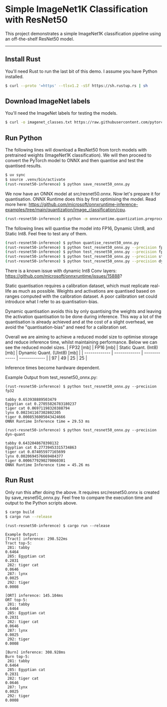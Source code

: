 # Simple ImageNet1K Classification with ResNet50

This project demonstrates a simple ImageNet1K classification pipeline using an off-the-shelf ResNet50 model.

---

## Install Rust
You'll need Rust to run the last bit of this demo. I assume you have Python installed.
```bash
$ curl --proto '=https' --tlsv1.2 -sSf https://sh.rustup.rs | sh
```

## Download ImageNet labels
You'll need the ImageNet labels for testing the models.
```bash
$ curl -o imagenet_classes.txt https://raw.githubusercontent.com/pytorch/hub/master/imagenet_classes.txt
```

## Run Python
The following lines will download a ResNet50 from torch models with pretrained weights (ImageNet1K classification). We will then proceed to convert the PyTorch model to ONNX and then quantise and test the quantised results.
```bash
$ uv sync
$ source .venv/bin/activate
(rust-resnet50-inference) $ python save_resnet50_onnx.py
```

We now have an ONNX model at src/resnet50.onnx. Now let's prepare it for quantisation. ONNX Runtime does this by first optimising the model.
Read more here: https://github.com/microsoft/onnxruntime-inference-examples/tree/main/quantization/image_classification/cpu.
```bash
(rust-resnet50-inference) $ python -m onnxruntime.quantization.preprocess --input ./src/resnet50.onnx --output ./src/resnet50_infer.onnx
```

The following lines will quantise the model into FP16, Dynamic UInt8, and Static Int8. Feel free to test any of them.
```bash
(rust-resnet50-inference) $ python quantise_resnet50_onnx.py
(rust-resnet50-inference) $ python test_resnet50_onnx.py --precision fp32
(rust-resnet50-inference) $ python test_resnet50_onnx.py --precision fp16
(rust-resnet50-inference) $ python test_resnet50_onnx.py --precision stat-quant
(rust-resnet50-inference) $ python test_resnet50_onnx.py --precision dyn-quant
```
There is a known issue with dynamic Int8 Conv layers: https://github.com/microsoft/onnxruntime/issues/15888?

Static quantisation requires a calibration dataset, which must replicate real-life as much as possible. Weights and activations are quantised based on ranges computed with the calibration dataset. A poor calibration set could introduce what I refer to as quantisation-bias.

Dynamic quantisation avoids this by only quantising the weights and leaving the activation quantisation to be done during inference. This way a lot of the quantisation is already achieved and at the cost of a slight overhead, we avoid the "quantisation-bias" and need for a calibration set.

Overall we are aiming to achieve a reduced model size to optimise storage and reduce inference time, whilst maintaining performance. Below we can see the reduced model sizes.
| FP32 [mb] | FP16 [mb] | Static Quant. (Int8) [mb]  | Dynamic Quant. (UInt8) [mb] |
| ------------- | ------------- | ------------- | ------------- |
| 97  | 49  | 25  | 25  |

Inference times become hardware dependent.

Example Output from test_resnet50_onnx.py:
```burn
(rust-resnet50-inference) $ python test_resnet50_onnx.py --precision fp32                                 

tabby 0.653938889503479
Egyptian cat 0.27055826783180237
tiger cat 0.06971198320388794
lynx 0.002341167302802205
tiger 0.0008536005043424666
ONNX Runtime Inference time = 29.53 ms

```
```burn
(rust-resnet50-inference) $ python test_resnet50_onnx.py --precision dyn-quant 

tabby 0.6432048678398132
Egyptian cat 0.27739453315734863
tiger cat 0.074055977165699
lynx 0.0020694576669484377
tiger 0.0006779290270060301
ONNX Runtime Inference time = 45.26 ms
```

## Run Rust
Only run this after doing the above. It requires src/resnet50.onnx is created by save_resnet50_onnx.py. Feel free to compare the execution time and output to the Python scripts above.
```bash
$ cargo build
$ cargo run --release
```

```burn
(rust-resnet50-inference) $ cargo run --release 

Example Output:
[Tract] inference: 298.522ms
Tract top-5:
 281: tabby                                                         0.6464
 285: Egyptian cat                                                  0.2831
 282: tiger cat                                                     0.0646
 287: lynx                                                          0.0025
 292: tiger                                                         0.0008

[ORT] inference: 145.104ms
ORT top-5:
 281: tabby                                                         0.6464
 285: Egyptian cat                                                  0.2831
 282: tiger cat                                                     0.0646
 287: lynx                                                          0.0025
 292: tiger                                                         0.0008

[Burn] inference: 308.928ms
Burn top-5:
 281: tabby                                                         0.6464
 285: Egyptian cat                                                  0.2831
 282: tiger cat                                                     0.0646
 287: lynx                                                          0.0025
 292: tiger                                                         0.0008
```
